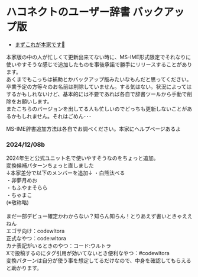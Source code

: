 # ハコネクトのユーザー辞書 バックアップ版
- [まずこれが本家です🔗](https://github.com/minerjirou/Haconect_Streamer_UserDic)

本家版の中の人が忙しくて更新出来てない時に、MS-IME形式限定でそれなりに使いやすそうな感じで追加したものを事後承諾で勝手にリリースすることがあります。<br>
あくまでもこっちは補助とかバックアップ版みたいなもんだと思ってください。<br>
卒業予定の方等々のお名前は削除していません。する気はない。状況によってはするかもしれないけど、基本的には不要であれば各自で辞書ツールから手動で削除をお願いします。<br>
またこちらのバージョンを出してる人も忙しいのでどっちも更新しないことがあるかもしれません。それはごめん･･･

MS-IME辞書追加方法は各自でお調べください。本家にヘルプページあるよ

### 2024/12/08b<br>
2024年生と公式ユニット名で使いやすそうなのをちょっと追加。<br>
変換候補パターンちょっと直しました<br>
↓本家差分で以下のメンバーを追加↓
・白熊汰べる<br>
・卯夢月めお<br>
・もふやまそらら<br>
・ちゃまこ<br>
(※敬称略)<br><br>
まだ一部デビュー確定かわからない？知らん知らん！とりあえず書いときゃええねん<br>
エゴサ向け：codewltora<br>
正式なやつ：code:wltora<br>
カナ表記がいるときのやつ：コード:ウルトラ<br>
Xで投稿するのにタグ引用が効いてないとき便利なやつ：#codewltora<br>
変換パターンは自分が使う事を想定してるだけなので、中身を確認してもらえると助かります。
